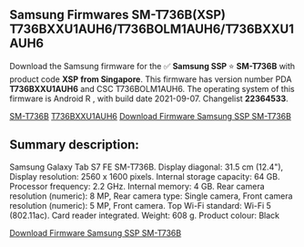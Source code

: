<h2>Samsung Firmwares SM-T736B(XSP) T736BXXU1AUH6/T736BOLM1AUH6/T736BXXU1AUH6</h2>
Download the Samsung firmware for the ✅ <strong>Samsung SSP </strong> ⭐ <strong>SM-T736B</strong> with product code <strong>XSP</strong> <strong> from Singapore</strong>. This firmware has version number PDA <strong>T736BXXU1AUH6</strong> and CSC T736BOLM1AUH6. The operating system of this firmware is Android R , with build date 2021-09-07. Changelist <strong>22364533</strong>.


[SM-T736B](https://samfirm.shop/samsung/model/SM-T736B)
[T736BXXU1AUH6](https://samfirm.shop/samsung/pda/T736BXXU1AUH6)
[Download Firmware Samsung SSP SM-T736B](https://samfirm.shop/samsung/firmware/454354)
<h2>Summary description:</h2>
<p>Samsung Galaxy Tab S7 FE SM-T736B. Display diagonal: 31.5 cm (12.4"), Display resolution: 2560 x 1600 pixels. Internal storage capacity: 64 GB. Processor frequency: 2.2 GHz. Internal memory: 4 GB. Rear camera resolution (numeric): 8 MP, Rear camera type: Single camera, Front camera resolution (numeric): 5 MP, Front camera. Top Wi-Fi standard: Wi-Fi 5 (802.11ac). Card reader integrated. Weight: 608 g. Product colour: Black</p>


[Download Firmware Samsung SSP SM-T736B](https://samfirm.shop/samsung/firmware/454354)
